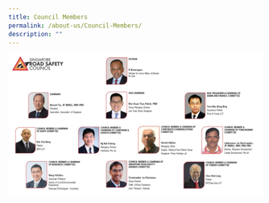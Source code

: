 ```yaml
---
title: Council Members
permalink: /about-us/Council-Members/
description: ""
---
```

![](/images/Slide1.jpg)
